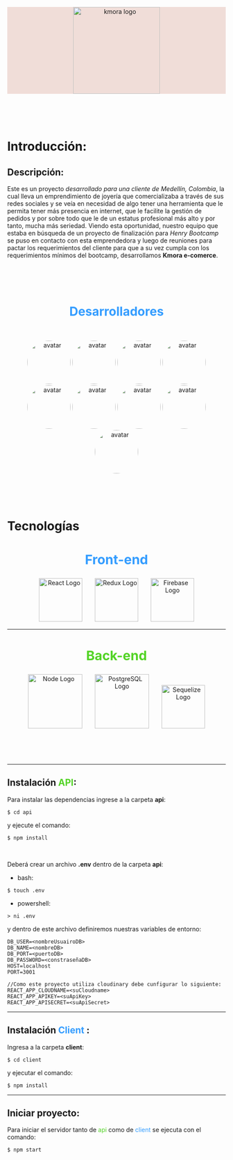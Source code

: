 <p align="center" style="background-color:#f0ddd8">
	<a href="http://68.183.106.112" target="_blank" rel="noopener noreferrer" ><img width="200" src="http://68.183.106.112/static/media/logo.f3c6351a.png" alt="kmora logo"></a>
</p>
<br>
<br>
<br>

# Introducción:

## Descripción:

Este es un proyecto *desarrollado para una cliente de Medellín, Colombia*, la cual lleva un emprendimiento de joyería que comercializaba a través de sus redes sociales y se veía en necesidad de algo tener una herramienta que le permita tener más presencia en internet, que le facilite la gestión de pedidos y por sobre todo que le de un estatus profesional más alto y por tanto, mucha más seriedad. Viendo esta oportunidad, nuestro equipo que estaba en búsqueda de un proyecto de finalización para *Henry Bootcamp* se puso en contacto con esta emprendedora y luego de reuniones para pactar los requerimientos del cliente para que a su vez cumpla con los requerimientos mínimos del bootcamp, desarrollamos **Kmora e-comerce**.

<br>
<br>
<br>
<h1 align="center" style="color: #339cff">Desarrolladores</h1>
<br>

<p align="center">
	<a href="https://github.com/sbs001" target="_blank" rel="noopener noreferrer" ><img width="100" style="border-radius:50%" src="https://avatars.githubusercontent.com/u/50562395?v=4" alt="avatar"></a>
  <a href="https://github.com/jessicasaule" target="_blank" rel="noopener noreferrer" ><img width="100" style="border-radius:50%" src="https://avatars.githubusercontent.com/u/79380528?v=4" alt="avatar"></a>
  <a href="https://github.com/dfvallejosc" target="_blank" rel="noopener noreferrer" ><img width="100" style="border-radius:50%" src="https://avatars.githubusercontent.com/u/74154979?v=4" alt="avatar"></a>
	<a href="https://github.com/DimitriTriantafilo" target="_blank" rel="noopener noreferrer" ><img width="100" style="border-radius:50%" src="https://avatars.githubusercontent.com/u/77981692?v=4" alt="avatar"></a>
	<a href="https://github.com/scriptnoob12" target="_blank" rel="noopener noreferrer" ><img width="100" style="border-radius:50%" src="https://avatars.githubusercontent.com/u/58433889?v=4" alt="avatar"></a>
	<a href="https://github.com/RJurado16" target="_blank" rel="noopener noreferrer" ><img width="100" style="border-radius:50%" src="https://avatars.githubusercontent.com/u/68952790?v=4" alt="avatar"></a>
	<a href="https://github.com/jaimegalvis" target="_blank" rel="noopener noreferrer" ><img width="100" style="border-radius:50%" src="https://avatars.githubusercontent.com/u/23098246?v=4" alt="avatar"></a>
	<a href="https://github.com/gonza-fl" target="_blank" rel="noopener noreferrer" ><img width="100" style="border-radius:50%" src="https://avatars.githubusercontent.com/u/29445888?v=4" alt="avatar"></a>
	<a href="https://github.com/nohaynicksdisponibles" target="_blank" rel="noopener noreferrer" ><img 	width="100" style="border-radius:50%" src="https://avatars.githubusercontent.com/u/60353353?v=4" 	alt="avatar"></a>
</p>

<br>
<br>
<br>


# Tecnologías

<h2 align="center" style="color: #339cff; font-size:30px">Front-end</h2>
<p align="center">

<img 	width="100" src="https://cdn4.iconfinder.com/data/icons/logos-3/600/React.js_logo-512.png" 	alt="React Logo">
<img style="margin-left:25px; margin-right:25px"	width="100" src="https://cdn.worldvectorlogo.com/logos/redux.svg" 	alt="Redux Logo">
<img 	width="100" src="https://cdn4.iconfinder.com/data/icons/google-i-o-2016/512/google_firebase-512.png" 	alt="Firebase Logo">
</p>

<hr>

<h2 align="center" style="color: #52d325; font-size:30px">Back-end</h2>

<p align="center">
<img 	width="125" src="https://cdn4.iconfinder.com/data/icons/logos-3/454/nodejs-new-pantone-white-256.png" 	alt="Node Logo">
<img style="margin-left:25px; margin-right:25px"	width="125" src="https://www.vectorlogo.zone/logos/postgresql/postgresql-vertical.svg" 	alt="PostgreSQL Logo">
<img 	width="100" src="https://cdn.freebiesupply.com/logos/large/2x/sequelize-logo-png-transparent.png" 	alt="Sequelize Logo">
</p>

<br>
<br>
<br>
<hr>

## Instalación <span style="color: #52d325">API</span>:
Para instalar las dependencias ingrese a la carpeta **api**:
```
$ cd api
```
y ejecute el comando:
```
$ npm install
```
<br>

Deberá crear un archivo **.env** dentro de la carpeta **api**:
- bash:
```
$ touch .env
```
- powershell:
```
> ni .env
```
y dentro de este archivo definiremos nuestras variables de entorno:

```
DB_USER=<nombreUsuairoDB>
DB_NAME=<nombreDB>
DB_PORT=<puertoDB>
DB_PASSWORD=<constraseñaDB>
HOST=localhost
PORT=3001

//Como este proyecto utiliza cloudinary debe cunfigurar lo siguiente:
REACT_APP_CLOUDNAME=<suCloudname>
REACT_APP_APIKEY=<suApiKey>
REACT_APP_APISECRET=<suApiSecret>
```
<hr>

## Instalación <span style="color: #339cff"> Client </span>:
Ingresa a la carpeta **client**:
```
$ cd client
```
y ejecutar el comando:
```
$ npm install
```
<hr>

## Iniciar proyecto:

Para iniciar el servidor tanto de <span style="color: #52d325">api</span> como de <span style="color: #339cff">client</span> se ejecuta con el comando:

```
$ npm start
```

